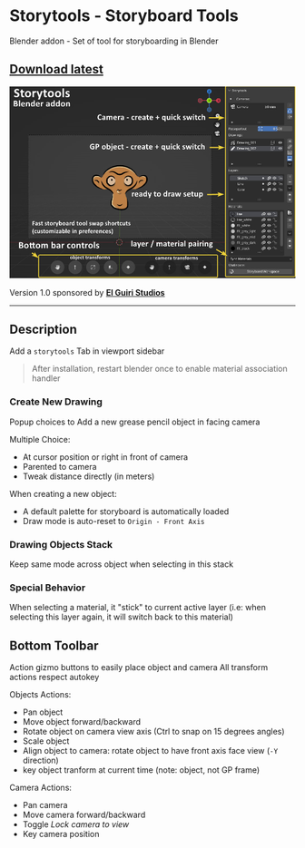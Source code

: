 # Storytools - Storyboard Tools

Blender addon - Set of tool for storyboarding in Blender

## [Download latest](https://github.com/Pullusb/storytools/archive/master.zip)


<!-- https://github.com/Pullusb/storytools/archive/refs/heads/master.zip -->

![Storytools UI](https://github.com/Pullusb/images_repo/blob/master/storytools_ui_demo.jpg)

Version 1.0 sponsored by [**El Guiri Studios**](https://www.elguiristudios.com/)

---  

## Description

Add a `storytools` Tab in viewport sidebar

> After installation, restart blender once to enable material association handler

### Create New Drawing

Popup choices to Add a new grease pencil object in facing camera

Multiple Choice:

- At cursor position or right in front of camera
- Parented to camera
- Tweak distance directly (in meters)

When creating a new object:

- A default palette for storyboard is automatically loaded
- Draw mode is auto-reset to `Origin - Front Axis`

### Drawing Objects Stack

Keep same mode across object when selecting in this stack

### Special Behavior

When selecting a material, it "stick" to current active layer
(i.e: when selecting this layer again, it will switch back to this material)


## Bottom Toolbar

Action gizmo buttons to easily place object and camera
All transform actions respect autokey

<!-- > Note: currently not all actions respects autokey -->

Objects Actions:

- Pan object
- Move object forward/backward
- Rotate object on camera view axis (Ctrl to snap on 15 degrees angles)
- Scale object
- Align object to camera: rotate object to have front axis face view (`-Y` direction)
- key object tranform at current time (note: object, not GP frame)

Camera Actions:

- Pan camera
- Move camera forward/backward
- Toggle _Lock camera to view_
- Key camera position



<!-- ## TODO

-> Create a test storyboard template and check how to load

Modals
- Opt: For all modals, add icon warning if in autokey (same draw func call/stop for all) 

## Ideas
Change Objects canvas colors (very optional)
Set different canvas grid color per object, at generation pick a new color 
Or change it according to depth ? Refreshed when changing object from dedicated UI list

## Map

#### TODO
- [ ] Set 2D openGL draw instead of 3D
- [ ] Hide storytoolbar in map
- [ ] Find a way to enable/disable map mode, should be available in both
- [ ] Create a nav gyzmo for the minimzp
- [ ] opt: Custom Gizmo ? Rotate object (same), rotate/orbit camera (? orbit need point)

## Custom actions: Map Select could be overriden by custom action (while letting most of usual action valid)
pro:
    - allow to swap selection whatever the mode
    - would allow custom action on specific zone. like pointing camera at something.
cons:
    - Break default click action from blender


---

##Gizmo API tests

# prop tester
gz.use_draw_scale = True # already True
for att in ['group',
            'matrix_offset',
            'use_draw_value',
            'use_grab_cursor',
            'use_tooltip',
            'line_width']:
    print(att, getattr(gz, att))

alpha
alpha_highlight
bl_idname
color
color_highlight
group
hide
hide_keymap
hide_select
is_highlight
is_modal
line_width
matrix_basis
matrix_offset
matrix_space
matrix_world
properties
rna_type
scale_basis
select
select_bias
use_draw_hover
use_draw_modal
use_draw_offset_scale
use_draw_scale
use_draw_value
use_event_handle_all
use_grab_cursor
use_operator_tool_properties
use_select_background
use_tooltip



## Note for gizmoGroup

    # matrix_offset seem to affect only backdrop
    # gz.matrix_offset = fn.compose_matrix(Vector((0,0,0)), Matrix().to_quaternion(), Vector((2,2,2)))
    
    # gz.scale_basis = 40 # same as tweaking matrix_basis scale
    
    ## changing matrix size does same thing as gz.scale_basis
    # gz.matrix_basis = fn.compose_matrix(
    #     Vector((left_pos + (i * next_pos), vertical_pos, 0)),
    #     Matrix().to_quaternion(), # Matrix.Rotation(0, 4, 'X'),
    #     Vector((1,1,1))
    # )

    # gz.matrix_basis = Matrix.Scale((1, 1, 1)) # takes at least 2 arguments (1 given)

## ! Not working : self.gz_lock_cam.icon = 'LOCKVIEW_ON' if context.space_data.lock_camera else 'LOCKVIEW_OFF'

-->
